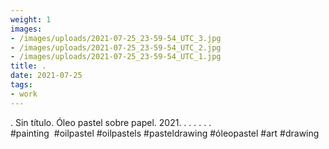 ```yaml
---
weight: 1
images:
- /images/uploads/2021-07-25_23-59-54_UTC_3.jpg
- /images/uploads/2021-07-25_23-59-54_UTC_2.jpg
- /images/uploads/2021-07-25_23-59-54_UTC_1.jpg
title: .
date: 2021-07-25
tags:
- work
---
```


.
Sin título.
Óleo pastel sobre papel.
2021.
.
.
.
.
.
.
#painting  #oilpastel #oilpastels #pasteldrawing #óleopastel #art #drawing
